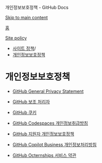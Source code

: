 개인정보보호정책 - GitHub Docs

[Skip to main content](#main-content)

[홈](/ko)

[Site policy](/ko/site-policy)

* [사이트 정책](/ko/site-policy)/
* [개인정보보호정책](/ko/site-policy/privacy-policies)

개인정보보호정책
==========

* [GitHub General Privacy Statement](/ko/site-policy/privacy-policies/github-general-privacy-statement)

* [GitHub 보조 처리자](/ko/site-policy/privacy-policies/github-subprocessors)

* [GitHub 쿠키](/ko/site-policy/privacy-policies/github-cookies)

* [GitHub Codespaces 개인정보취급방침](/ko/site-policy/privacy-policies/github-codespaces-privacy-statement)

* [GitHub 지원자 개인정보보호정책](/ko/site-policy/privacy-policies/github-candidate-privacy-policy)

* [GitHub Copilot Business 개인정보처리방침](/ko/site-policy/privacy-policies/github-copilot-business-privacy-statement)

* [GitHub Octernships 서비스 약관](/ko/site-policy/privacy-policies/github-octernships-terms-of-service)
